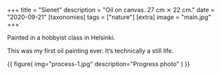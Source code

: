 +++
title = "Sienet"
description = "Oil on canvas. 27 cm ⨯ 22 cm."
date = "2020-09-21"
[taxonomies]
tags = ["nature"]
[extra]
image = "main.jpg"
+++

Painted in a hobbyist class in Helsinki.

This was my first oil painting ever. It’s technically a still life.

{{
    figure(
        img="process-1.jpg"
        description="Progress photo"
    )
}}
